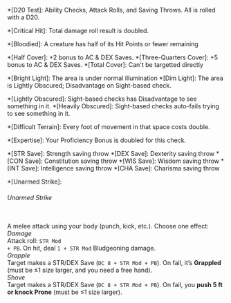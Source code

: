 *[D20 Test]: Ability Checks, Attack Rolls, and Saving Throws. All is rolled with a D20.

*[Critical Hit]: Total damage roll result is doubled.

*[Bloodied]: A creature has half of its Hit Points or fewer remaining

<!--- Covers --->

*[Half Cover]: +2 bonus to AC & DEX Saves.
*[Three-Quarters Cover]: +5 bonus to AC & DEX Saves.
*[Total Cover]: Can't be targetted directly

*[Bright Light]: The area is under normal illumination
*[Dim Light]: The area is Lightly Obscured; Disadvantage on Sight-based check.

*[Lightly Obscured]: Sight-based checks has Disadvantage to see something in it.
*[Heavily Obscured]: Sight-based checks auto-fails trying to see something in it.

*[Difficult Terrain]: Every foot of movement in that space costs double.

*[Expertise]: Your Proficiency Bonus is doubled for this check.

*[STR Save]: Strength saving throw
*[DEX Save]: Dexterity saving throw
*[CON Save]: Constitution saving throw
*[WIS Save]: Wisdom saving throw
*[INT Save]: Intelligence saving throw
*[CHA Save]: Charisma saving throw

*[Unarmed Strike]: <h6>Unarmed Strike</h6> <br>A melee attack using your body (punch, kick, etc.). Choose one effect:<br> <span class="inl"><em>Damage</em></span> <br>Attack roll: <code>STR Mod + PB</code>. On hit, deal <code>1 + STR Mod</code> Bludgeoning damage.<br> <span class="inl"><em>Grapple</em></span> <br>Target makes a STR/DEX Save (<code>DC 8 + STR Mod + PB</code>). On fail, it’s <strong>Grappled</strong> (must be ≤1 size larger, and you need a free hand).<br> <span class="inl"><em>Shove</em></span> <br>Target makes a STR/DEX Save (<code>DC 8 + STR Mod + PB</code>). On fail, you <strong>push 5 ft or knock Prone</strong> (must be ≤1 size larger).

<!--- Actions --->

<!---

*[Attack]: Attack with a weapon or an Unarmed Strike.
*[Dash]: For the rest of the turn, give yourself extra Movement equal to your <strong>Speed</strong>.
*[Disengage]: Your Movement doesn't provoke Opportunity Attack for the rest of the turn.
*[Dodge]: Until the start of your next turn, attack rolls against you have <strong>Disadvantage</strong>, and you make Dexterity saving throws with <strong>Advantage</strong>. You lose this benefit if you have the Incapacitated condition or if your <strong>Speed</strong> is 0.
*[Help]: Help another creature's ability check or attack roll, or administer first aid.
*[Hide]: Make a Dexterity (Stealth) check.
*[Influence]: Make a Charisma (Deception, Intimidation, Performance, or Persuasion) or Wisdom (Animal Handling) check to alter a creature's attitude.
*[Magic]: Cast an Action spell, use a magic item, or use a magical feature.
*[Ready]: Prepare to take an action in response to a trigger you define.
*[Search]: Make a Wisdom (Insight, Medicine, Perception, or Survival) check.
*[Study]: Make an Intelligence (Arcana, History, Investigation, Nature, or Religion) check.
*[Utilise]: Use a nonmagical object, don or doff a Shield.

--->